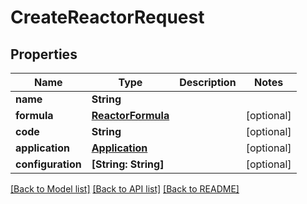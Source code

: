 # CreateReactorRequest

## Properties
Name | Type | Description | Notes
------------ | ------------- | ------------- | -------------
**name** | **String** |  | 
**formula** | [**ReactorFormula**](ReactorFormula.md) |  | [optional] 
**code** | **String** |  | [optional] 
**application** | [**Application**](Application.md) |  | [optional] 
**configuration** | **[String: String]** |  | [optional] 

[[Back to Model list]](../README.md#documentation-for-models) [[Back to API list]](../README.md#documentation-for-api-endpoints) [[Back to README]](../README.md)


